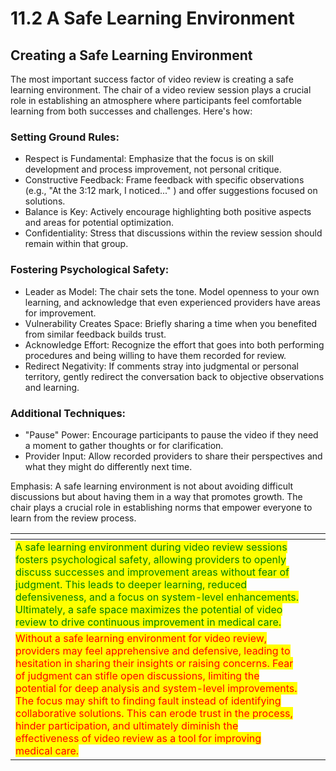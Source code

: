 # 11.2 A Safe Learning Environment

## Creating a Safe Learning Environment

The most important success factor of video review is creating a safe learning environment. The chair of a video review session plays a crucial role in establishing an atmosphere where participants feel comfortable learning from both successes and challenges. Here's how:

### Setting Ground Rules:

* Respect is Fundamental: Emphasize that the focus is on skill development and process improvement, not personal critique.
* Constructive Feedback: Frame feedback with specific observations (e.g., "At the 3:12 mark, I noticed..." ) and offer suggestions focused on solutions.
* Balance is Key: Actively encourage highlighting both positive aspects and areas for potential optimization.
* Confidentiality: Stress that discussions within the review session should remain within that group.

### Fostering Psychological Safety:

* Leader as Model: The chair sets the tone. Model openness to your own learning, and acknowledge that even experienced providers have areas for improvement.
* Vulnerability Creates Space: Briefly sharing a time when you benefited from similar feedback builds trust.
* Acknowledge Effort: Recognize the effort that goes into both performing procedures and being willing to have them recorded for review.
* Redirect Negativity: If comments stray into judgmental or personal territory, gently redirect the conversation back to objective observations and learning.

### Additional Techniques:

* "Pause" Power: Encourage participants to pause the video if they need a moment to gather thoughts or for clarification.
* Provider Input: Allow recorded providers to share their perspectives and what they might do differently next time.

Emphasis: A safe learning environment is not about avoiding difficult discussions but about having them in a way that promotes growth. The chair plays a crucial role in establishing norms that empower everyone to learn from the review process.



<table data-card-size="large" data-view="cards"><thead><tr><th></th><th></th><th></th></tr></thead><tbody><tr><td><mark style="color:green;">A safe learning environment during video review sessions fosters psychological safety, allowing providers to openly discuss successes and improvement areas without fear of judgment. This leads to deeper learning, reduced defensiveness, and a focus on system-level enhancements. Ultimately, a safe space maximizes the potential of video review to drive continuous improvement in medical care.</mark></td><td></td><td></td></tr><tr><td><mark style="color:red;">Without a safe learning environment for video review, providers may feel apprehensive and defensive, leading to hesitation in sharing their insights or raising concerns. Fear of judgment can stifle open discussions, limiting the potential for deep analysis and system-level improvements. The focus may shift to finding fault instead of identifying collaborative solutions. This can erode trust in the process, hinder participation, and ultimately diminish the effectiveness of video review as a tool for improving medical care.</mark></td><td></td><td></td></tr></tbody></table>
